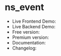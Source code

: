 # ns_event
- Live Frontend Demo: 
- Live Backend Demo: 
- Free version: 
- Premium version: 
- Documentation: 
- Changelog: 
